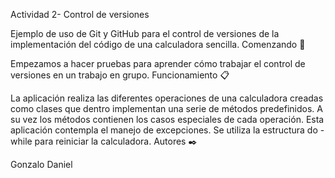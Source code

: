 Actividad 2- Control de versiones

Ejemplo de uso de Git y GitHub para el control de versiones de la implementación del código de una calculadora sencilla.
Comenzando 🚀

Empezamos a hacer pruebas para aprender cómo trabajar el control de versiones en un trabajo en grupo.
Funcionamiento 📋


La aplicación realiza las diferentes operaciones de una calculadora creadas como clases que dentro implementan una serie de métodos predefinidos.
A su vez los métodos contienen los casos especiales de cada operación.
Esta aplicación contempla el manejo de excepciones.
Se utiliza la estructura do - while para reiniciar la calculadora.
Autores ✒️


Gonzalo
Daniel

